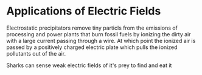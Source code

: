 # Applications of Electric Fields

Electrostatic precipitators remove tiny particls from the emissions of processing and power plants that burn fossil fuels by ionizing the dirty air with a large current passing through a wire. At which point the ionized air is passed by a positively charged electric plate which pulls the ionized pollutants out of the air.

Sharks can sense weak electric fields of it's prey to find and eat it
